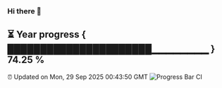 ### Hi there 👋
⏳ Year progress { ██████████████████████▁▁▁▁▁▁▁▁ } 74.25 %
---
⏰ Updated on Mon, 29 Sep 2025 00:43:50 GMT
![Progress Bar CI](https://github.com/Moyi321/Moyi321/workflows/Progress%20Bar%20CI/badge.svg)
